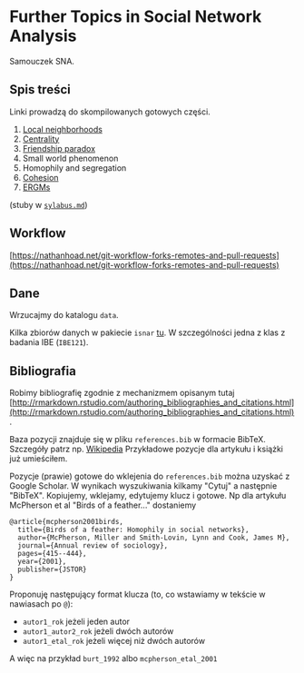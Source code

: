 # Further Topics in Social Network Analysis

Samouczek SNA.

## Spis treści

Linki prowadzą do skompilowanych gotowych części.

1. [Local neighborhoods](https://rawgit.com/mbojan/wsad-sna2/master/local_neighborhoods.html)
2. [Centrality](https://rawgit.com/mbojan/wsad-sna2/master/Centrality.html)
3. [Friendship paradox](https://rawgit.com/mbojan/wsad-sna2/master/friendship_paradox.html)
4. Small world phenomenon
5. Homophily and segregation
6. [Cohesion](https://rawgit.com/mbojan/wsad-sna2/master/cohesion.html)
7. [ERGMs](https://rawgit.com/mbojan/wsad-sna2/master/ergm.html)



(stuby w [`sylabus.md`](sylabus.md))




## Workflow

[https://nathanhoad.net/git-workflow-forks-remotes-and-pull-requests](https://nathanhoad.net/git-workflow-forks-remotes-and-pull-requests)


## Dane

Wrzucajmy do katalogu `data`.

Kilka zbiorów danych w pakiecie `isnar` [tu](https://github.com/mbojan/isnar).
W szczególności jedna z klas z badania IBE (`IBE121`).


## Bibliografia

Robimy bibliografię zgodnie z mechanizmem opisanym tutaj
[http://rmarkdown.rstudio.com/authoring_bibliographies_and_citations.html](http://rmarkdown.rstudio.com/authoring_bibliographies_and_citations.html).

Baza pozycji znajduje się w pliku `references.bib` w formacie BibTeX. Szczegóły
patrz np. [Wikipedia](http://en.wikipedia.org/wiki/BibTeX)
Przykładowe pozycje dla artykułu i książki już umieściłem. 

Pozycje (prawie) gotowe do wklejenia do `references.bib` można uzyskać z Google Scholar. W wynikach wyszukiwania
kilkamy "Cytuj" a następnie "BibTeX". Kopiujemy, wklejamy, edytujemy klucz i gotowe. Np dla artykułu
McPherson et al "Birds of a feather..." dostaniemy

```
@article{mcpherson2001birds,
  title={Birds of a feather: Homophily in social networks},
  author={McPherson, Miller and Smith-Lovin, Lynn and Cook, James M},
  journal={Annual review of sociology},
  pages={415--444},
  year={2001},
  publisher={JSTOR}
}
```

Proponuję następujący format klucza (to, co wstawiamy w tekście w nawiasach po
`@`):

- `autor1_rok` jeżeli jeden autor
- `autor1_autor2_rok` jeżeli dwóch autorów
- `autor1_etal_rok` jeżeli więcej niż dwóch autorów

A więc na przykład `burt_1992` albo `mcpherson_etal_2001`
